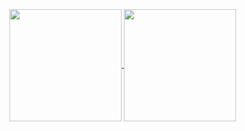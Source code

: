 <a href="https://github.com/G4ttis">
  <img height=200 align="center" src="https://github-readme-stats.vercel.app/api?username=G4ttis" />
</a>
<a href="https://github.com/G4ttis">
  <img height=200 align="center" src="https://github-readme-stats.vercel.app/api/top-langs?username=G4ttis&layout=compact&langs_count=8&card_width=320" />
</a>
